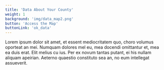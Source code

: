 ```yaml
---
title: 'Data About Your County'
weight: 1
background: 'img/data_map2.png'
button: 'Access the Map'
buttonLink: 'ok_data'
---
```


Lorem ipsum dolor sit amet, et essent mediocritatem quo, choro volumus oporteat an mei. Numquam dolores mel eu, mea docendi omittantur et, mea ea duis erat. Elit melius cu ius. Per ex novum tantas putant, ei his nullam aliquam apeirian. Aeterno quaestio constituto sea an, no eum intellegat assueverit.
